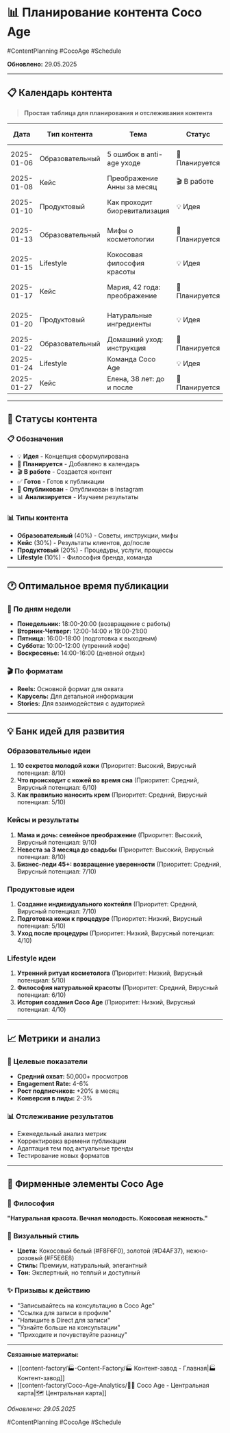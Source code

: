 # 📊 Планирование контента Coco Age

#ContentPlanning #CocoAge #Schedule

**Обновлено:** 29.05.2025

---

## 📋 Календарь контента

> **Простая таблица для планирования и отслеживания контента**

| Дата | Тип контента | Тема | Статус | Ожидаемые просмотры | Фактические | Заметки |
|------|-------------|------|--------|-------------------|------------|---------|
| 2025-01-06 | Образовательный | 5 ошибок в anti-age уходе | 📝 Планируется | 50,000 | - | Адаптация топ-поста конкурента |
| 2025-01-08 | Кейс | Преображение Анны за месяц | 🎬 В работе | 75,000 | - | Реальный кейс клиентки |
| 2025-01-10 | Продуктовый | Как проходит биоревитализация | 💡 Идея | 40,000 | - | Показать процесс процедуры |
| 2025-01-13 | Образовательный | Мифы о косметологии | 📝 Планируется | 60,000 | - | Развеиваем популярные мифы |
| 2025-01-15 | Lifestyle | Кокосовая философия красоты | 💡 Идея | 30,000 | - | Философия бренда Coco Age |
| 2025-01-17 | Кейс | Мария, 42 года: преображение | 📝 Планируется | 65,000 | - | До/после с эмоциональной историей |
| 2025-01-20 | Продуктовый | Натуральные ингредиенты | 💡 Идея | 45,000 | - | Кокосовое масло и экстракты |
| 2025-01-22 | Образовательный | Домашний уход: инструкция | 📝 Планируется | 55,000 | - | Пошаговое руководство |
| 2025-01-24 | Lifestyle | Команда Coco Age | 💡 Идея | 35,000 | - | Знакомство с экспертами |
| 2025-01-27 | Кейс | Елена, 38 лет: до и после | 📝 Планируется | 70,000 | - | Результат за 2 месяца |

---

## 🎯 Статусы контента

### 📋 Обозначения
- 💡 **Идея** - Концепция сформулирована
- 📝 **Планируется** - Добавлено в календарь
- 🎬 **В работе** - Создается контент
- ✅ **Готов** - Готов к публикации
- 🚀 **Опубликован** - Опубликован в Instagram
- 📊 **Анализируется** - Изучаем результаты

### 📊 Типы контента
- **Образовательный** (40%) - Советы, инструкции, мифы
- **Кейс** (30%) - Результаты клиентов, до/после
- **Продуктовый** (20%) - Процедуры, услуги, процессы
- **Lifestyle** (10%) - Философия бренда, команда

---

## 🕐 Оптимальное время публикации

### 📅 По дням недели
- **Понедельник:** 18:00-20:00 (возвращение с работы)
- **Вторник-Четверг:** 12:00-14:00 и 19:00-21:00
- **Пятница:** 16:00-18:00 (подготовка к выходным)
- **Суббота:** 10:00-12:00 (утренний кофе)
- **Воскресенье:** 14:00-16:00 (дневной отдых)

### 🎬 По форматам
- **Reels:** Основной формат для охвата
- **Карусель:** Для детальной информации
- **Stories:** Для взаимодействия с аудиторией

---

## 💡 Банк идей для развития

### Образовательные идеи
1. **10 секретов молодой кожи** (Приоритет: Высокий, Вирусный потенциал: 8/10)
2. **Что происходит с кожей во время сна** (Приоритет: Средний, Вирусный потенциал: 6/10)
3. **Как правильно наносить крем** (Приоритет: Средний, Вирусный потенциал: 5/10)

### Кейсы и результаты
1. **Мама и дочь: семейное преображение** (Приоритет: Высокий, Вирусный потенциал: 9/10)
2. **Невеста за 3 месяца до свадьбы** (Приоритет: Высокий, Вирусный потенциал: 8/10)
3. **Бизнес-леди 45+: возвращение уверенности** (Приоритет: Средний, Вирусный потенциал: 7/10)

### Продуктовые идеи
1. **Создание индивидуального коктейля** (Приоритет: Средний, Вирусный потенциал: 7/10)
2. **Подготовка кожи к процедуре** (Приоритет: Низкий, Вирусный потенциал: 5/10)
3. **Уход после процедуры** (Приоритет: Низкий, Вирусный потенциал: 4/10)

### Lifestyle идеи
1. **Утренний ритуал косметолога** (Приоритет: Низкий, Вирусный потенциал: 5/10)
2. **Философия натуральной красоты** (Приоритет: Средний, Вирусный потенциал: 6/10)
3. **История создания Coco Age** (Приоритет: Низкий, Вирусный потенциал: 4/10)

---

## 📈 Метрики и анализ

### 🎯 Целевые показатели
- **Средний охват:** 50,000+ просмотров
- **Engagement Rate:** 4-6%
- **Рост подписчиков:** +20% в месяц
- **Конверсия в лиды:** 2-3%

### 📊 Отслеживание результатов
- Еженедельный анализ метрик
- Корректировка времени публикации
- Адаптация тем под актуальные тренды
- Тестирование новых форматов

---

## 🎨 Фирменные элементы Coco Age

### 🥥 Философия
**"Натуральная красота. Вечная молодость. Кокосовая нежность."**

### 🎨 Визуальный стиль
- **Цвета:** Кокосовый белый (#F8F6F0), золотой (#D4AF37), нежно-розовый (#F5E6E8)
- **Стиль:** Премиум, натуральный, элегантный
- **Тон:** Экспертный, но теплый и доступный

### ✨ Призывы к действию
- "Записывайтесь на консультацию в Coco Age"
- "Ссылка для записи в профиле"
- "Напишите в Direct для записи"
- "Узнайте больше на консультации"
- "Приходите и почувствуйте разницу"

---

**Связанные материалы:**
- [[content-factory/🏭-Content-Factory/🏭 Контент-завод - Главная|🏭 Контент-завод]]
- [[content-factory/Coco-Age-Analytics/🥥✨ Coco Age - Центральная карта|🗺️ Центральная карта]]

*Обновлено: 29.05.2025*

#ContentPlanning #CocoAge #Schedule
